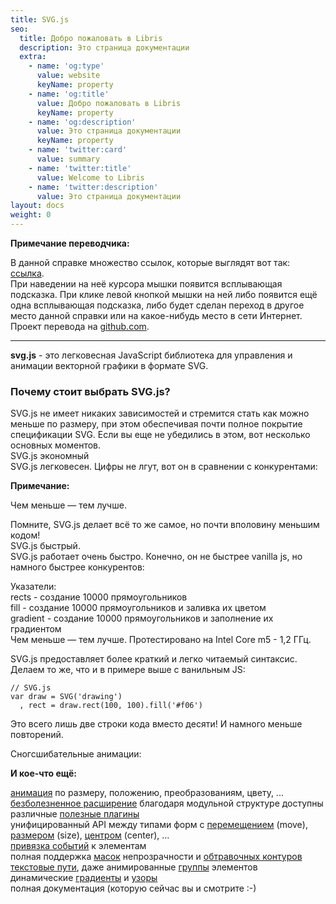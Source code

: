 ```yaml
---
title: SVG.js
seo:
  title: Добро пожаловать в Libris
  description: Это страница документации
  extra:
    - name: 'og:type'
      value: website
      keyName: property
    - name: 'og:title'
      value: Добро пожаловать в Libris
      keyName: property
    - name: 'og:description'
      value: Это страница документации
      keyName: property
    - name: 'twitter:card'
      value: summary
    - name: 'twitter:title'
      value: Welcome to Libris
    - name: 'twitter:description'
      value: Это страница документации
layout: docs
weight: 0
---
```


<div class="note">
<strong>Примечание переводчика:</strong>

В данной справке множество ссылок, которые выглядят вот так:
[ссылка](https://customizer.github.io/svg.js-ru/overview.htm#).  
При наведении на неё курсора мышки появится всплывающая подсказка. При клике левой кнопкой мышки на ней либо появится ещё одна всплывающая подсказка, либо будет сделан переход в другое место данной справки или на какое-нибудь место в сети Интернет.  
Проект перевода на [github.com](https://github.com/customizer/svg.js-ru).
</div>



***

**svg.js** - это легковесная JavaScript библиотека для управления и анимации векторной графики в формате SVG.

### Почему стоит выбрать SVG.js?

SVG.js не имеет никаких зависимостей и стремится стать как можно меньше по размеру, при этом обеспечивая почти полное покрытие спецификации SVG. Если вы еще не убедились в этом, вот несколько основных моментов.  
SVG.js экономный  
SVG.js легковесен. Цифры не лгут, вот он в сравнении с конкурентами:  
<div>
<script async src="//jsfiddle.net/warsand/a9qrsj3w/embed/result/"></script>
</div>
<div class="note">
<strong>Примечание:</strong>

Чем меньше — тем лучше. 
</div> 

Помните, SVG.js делает всё то же самое, но почти вполовину меньшим кодом!  
SVG.js быстрый.  
SVG.js работает очень быстро. Конечно, он не быстрее vanilla js, но намного быстрее конкурентов:

<script async src="//jsfiddle.net/wout/xutwzmg5/embed/result/"></script>
  
Указатели:  
rects - создание 10000 прямоугольников  
fill - создание 10000 прямоугольников и заливка их цветом  
gradient - создание 10000 прямоугольников и заполнение их градиентом  
Чем меньше — тем лучше. Протестировано на Intel Core m5 - 1,2 ГГц.  

SVG.js предоставляет более краткий и легко читаемый синтаксис. Делаем то же, что и в примере выше с ванильным JS:

```
// SVG.js
var draw = SVG('drawing')
  , rect = draw.rect(100, 100).fill('#f06')
```

Это всего лишь две строки кода вместо десяти! И намного меньше повторений.

Сногсшибательные анимации:

<script async src="//jsfiddle.net/wout/7wL1uv8n/embed/result/"></script>


<div class="note">
<strong>И кое-что ещё:</strong>

 <a href="animating.htm" onmouseover="show('Анимация')" onmouseout="hide()">анимация</a> по размеру, положению, преобразованиям, цвету, ...  
<a href="extending.htm" onmouseover="show('Расширение')" onmouseout="hide()"> безболезненное расширение</a> благодаря модульной структуре
доступны различные <a href="plugins.htm" onmouseover="show('Плагины')" onmouseout="hide()">полезные плагины</a>  
унифицированный API между типами форм с <a href="/docs/3.0/manipulating/#move">перемещением</a> (move), <a href="/docs/3.0/manipulating/#resizing">размером</a> (size), <a href="/docs/3.0/manipulating/#center">центром</a> (center), ...  
<a href="/docs/3.0/events">привязка событий</a> к элементам  
полная поддержка <a href="/docs/3.0/elements/#svg-mask">масок</a> непрозрачности и <a href="/docs/3.0/elements/#svg-clippath">обтравочных контуров</a>  
<a href="/docs/3.0/elements/#svg-textpath">текстовые пути</a>, даже анимированные <a href="/docs/3.0/parents/#svg-g">группы</a> элементов  
динамические <a href="/docs/3.0/elements/#svg-gradient">градиенты</a> и <a href="/docs/3.0/elements/#svg-pattern">узоры</a>  
полная документация (которую сейчас вы и смотрите :-)
</div>